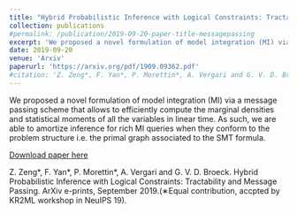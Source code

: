 ```yaml
---
title: "Hybrid Probabilistic Inference with Logical Constraints: Tractability and Message Passing"
collection: publications
#permalink: /publication/2019-09-20-paper-title-messagepassing
excerpt: 'We proposed a novel formulation of model integration (MI) via a message passing scheme that allows to efficiently compute the marginal densities and statistical moments of all the variables in linear time. As such, we are able to amortize inference for rich MI queries when they conform to the problem structure i.e. the primal graph associated to the SMT formula.'
date: 2019-09-20
venue: 'Arxiv'
paperurl: 'https://arxiv.org/pdf/1909.09362.pdf'
#citation: 'Z. Zeng*, F. Yan*, P. Morettin*, A. Vergari and G. V. D. Broeck. Hybrid Probabilistic Inference with Logical Constraints: Tractability and Message Passing. ArXiv e-prints, September 2019.(∗Equal contribution, accpted by KR2ML workshop in NeuIPS 19)'
---
```

We proposed a novel formulation of model integration (MI) via a message passing scheme that allows to efficiently compute the marginal densities and statistical moments of all the variables in linear time. As such, we are able to amortize inference for rich MI queries when they conform to the problem structure i.e. the primal graph associated to the SMT formula.

[Download paper here](https://arxiv.org/pdf/1909.09362.pdf)

Z. Zeng*, F. Yan*, P. Morettin*, A. Vergari and G. V. D. Broeck. Hybrid Probabilistic Inference with Logical Constraints: Tractability and Message Passing. ArXiv e-prints, September 2019.(∗Equal contribution, accpted by KR2ML workshop in NeuIPS 19).
